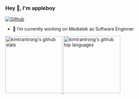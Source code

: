 ### Hey 👋, I'm appleboy

[![Github](https://img.shields.io/github/followers/kimtrantrong?label=Follow&style=social)](https://github.com/appleboy)

- 🔭 I’m currently working on Mediatek as Software Enginner

<a href="https://github.com/kimtrantrong">
  <img height="180em" src="https://github-readme-stats.vercel.app/api?username=kimtrantrong&show_icons=true&theme=merko&count_private=true" alt="kimtrantrong's github stats" />
  <img height="180em" src="https://github-readme-stats.vercel.app/api/top-langs/?username=kimtrantrong&theme=merko&layout=compact" alt="kimtrantrong's github top languages" />
</a>
<br/>

<!--
**appleboy/appleboy** is a ✨ _special_ ✨ repository because its `README.md` (this file) appears on your GitHub profile.

Here are some ideas to get you started:

- 🔭 I’m currently working on ...
- 🌱 I’m currently learning ...
- 👯 I’m looking to collaborate on ...
- 🤔 I’m looking for help with ...
- 💬 Ask me about ...
- 📫 How to reach me: ...
- 😄 Pronouns: ...
- ⚡ Fun fact: ...
-->
